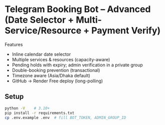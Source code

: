 # Telegram Booking Bot – Advanced (Date Selector + Multi-Service/Resource + Payment Verify)

Features
- Inline calendar date selector
- Multiple services & resources (capacity-aware)
- Pending holds with expiry; admin verification in a private group
- Double-booking prevention (transactional)
- Timezone aware (Asia/Dhaka default)
- GitHub → Render Free deploy (long-polling)

## Setup
```bash
python -V    # 3.10+
pip install -r requirements.txt
cp .env.example .env  # fill BOT_TOKEN, ADMIN_GROUP_ID
